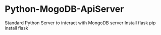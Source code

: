 # Python-MogoDB-ApiServer

Standard Python Server to interact with MongoDB server
Install flask
  pip install flask
